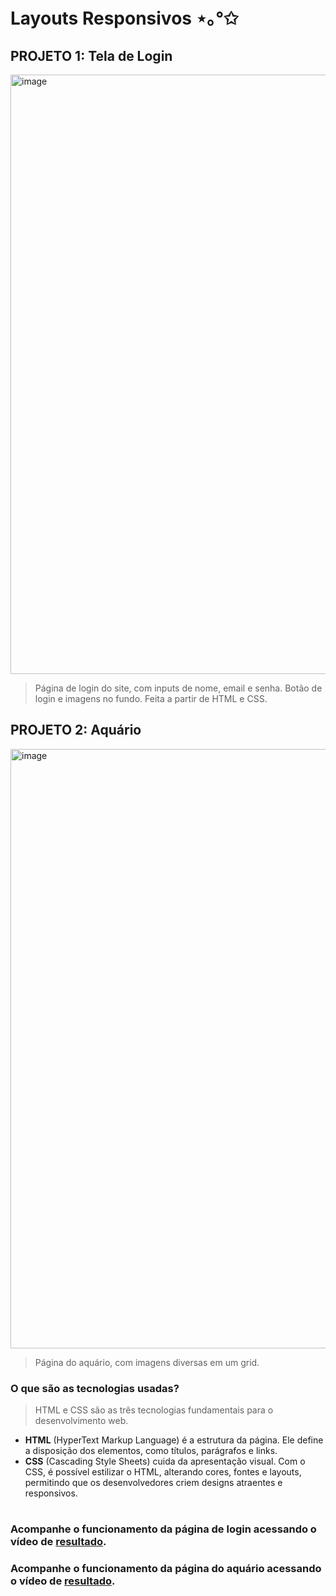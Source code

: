 # Layouts Responsivos ⋆｡°✩
## PROJETO 1: Tela de Login 
<img width="959" alt="image" src="https://github.com/user-attachments/assets/d8b89086-6e26-41d4-91e0-16ea0f0bdc0a"><br>
>Página de login do site, com inputs de nome, email e senha. Botão de login e imagens no fundo. Feita a partir de HTML e CSS.

## PROJETO 2: Aquário 

<img width="959" alt="image" src="https://github.com/user-attachments/assets/1d82f11b-0f6e-4998-8a21-4277c724ed74"><br>
>Página do aquário, com imagens diversas em um grid.

### O que são as tecnologias usadas?
> HTML e CSS são as três tecnologias fundamentais para o desenvolvimento web. 
- **HTML** (HyperText Markup Language) é a estrutura da página. Ele define a disposição dos elementos, como títulos, parágrafos e links. 
- **CSS** (Cascading Style Sheets) cuida da apresentação visual. Com o CSS, é possível estilizar o HTML, alterando cores, fontes e layouts, permitindo que os desenvolvedores criem designs atraentes e responsivos.
#
### Acompanhe o funcionamento da página de login acessando o vídeo de [resultado](Login/Resultado.mp4).
### Acompanhe o funcionamento da página do aquário acessando o vídeo de [resultado](Aquário/Resultado.mp4).
